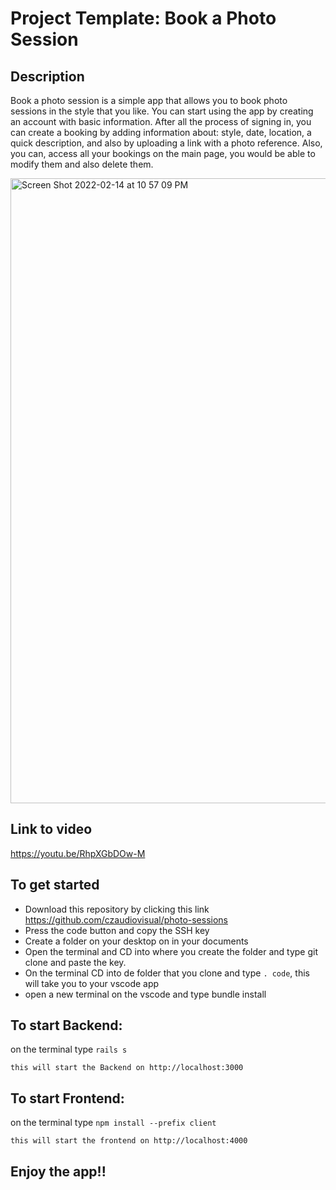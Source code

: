 # Project Template: Book a Photo Session

## Description

Book a photo session is a simple app that allows you to book photo sessions in the style that you like. You can start using the app by creating an account with basic information. After all the process of signing in, you can create a booking by adding information about: style, date, location, a quick description, and also by uploading a link with a photo reference. Also, you can, access all your bookings on the main page, you would be able to modify them and also delete them.

<img width="1000" alt="Screen Shot 2022-02-14 at 10 57 09 PM" src="https://user-images.githubusercontent.com/79618247/153990654-579748f7-55d0-4105-8f8e-707be58c709b.png">

## Link to video
https://youtu.be/RhpXGbDOw-M

## To get started

- Download this repository by clicking this link https://github.com/czaudiovisual/photo-sessions
- Press the code button and copy the SSH key
- Create a folder on your desktop on in your documents
- Open the terminal and CD into where you create the folder and type git clone and paste the key.
- On the terminal CD into de folder that you clone and type ```. code```, this will take you to your vscode app
- open a new terminal on the vscode and type bundle install

## To start Backend:

on the terminal type ```rails s```
```
this will start the Backend on http://localhost:3000
```

## To start Frontend:

on the terminal type ```npm install --prefix client```
```
this will start the frontend on http://localhost:4000
```

## Enjoy the app!!